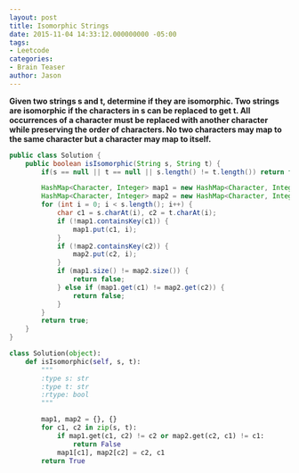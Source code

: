 ```yaml
---
layout: post
title: Isomorphic Strings
date: 2015-11-04 14:33:12.000000000 -05:00
tags:
- Leetcode
categories:
- Brain Teaser
author: Jason
---
```

**Given two strings s and t, determine if they are isomorphic. Two strings are isomorphic if the characters in s can be replaced to get t. All occurrences of a character must be replaced with another character while preserving the order of characters. No two characters may map to the same character but a character may map to itself.**


``` java
public class Solution {
    public boolean isIsomorphic(String s, String t) {
        if(s == null || t == null || s.length() != t.length()) return false;

        HashMap<Character, Integer> map1 = new HashMap<Character, Integer>();
        HashMap<Character, Integer> map2 = new HashMap<Character, Integer>();
        for (int i = 0; i < s.length(); i++) {
            char c1 = s.charAt(i), c2 = t.charAt(i);
            if (!map1.containsKey(c1)) {
                map1.put(c1, i);
            }
            if (!map2.containsKey(c2)) {
                map2.put(c2, i);
            }
            if (map1.size() != map2.size()) {
                return false;
            } else if (map1.get(c1) != map2.get(c2)) {
                return false;
            }
        }
        return true;
    }
}
```

``` python
class Solution(object):
    def isIsomorphic(self, s, t):
        """
        :type s: str
        :type t: str
        :rtype: bool
        """

        map1, map2 = {}, {}
        for c1, c2 in zip(s, t):
            if map1.get(c1, c2) != c2 or map2.get(c2, c1) != c1:
                return False
            map1[c1], map2[c2] = c2, c1
        return True
```
